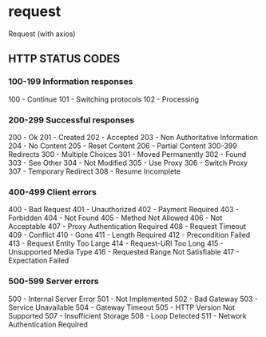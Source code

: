# request

Request (with axios)

## HTTP STATUS CODES

### 100-199 Information responses

100 - Continue
101 - Switching protocols
102 - Processing

### 200-299 Successful responses

200 - Ok
201 - Created
202 - Accepted
203 - Non Authoritative Information
204 - No Content
205 - Reset Content
206 - Partial Content
300-399 Redirects
300 - Multiple Choices
301 - Moved Permanently
302 - Found
303 - See Other
304 - Not Modified
305 - Use Proxy
306 - Switch Proxy
307 - Temporary Redirect
308 - Resume Incomplete

### 400-499 Client errors

400 - Bad Request
401 - Unauthorized
402 - Payment Required
403 - Forbidden
404 - Not Found
405 - Method Not Allowed
406 - Not Acceptable
407 - Proxy Authentication Required
408 - Request Timeout
409 - Conflict
410 - Gone
411 - Length Required
412 - Precondition Failed
413 - Request Entity Too Large
414 - Request-URI Too Long
415 - Unsupported Media Type
416 - Requested Range Not Satisfiable
417 - Expectation Failed

### 500-599 Server errors

500 - Internal Server Error
501 - Not Implemented
502 - Bad Gateway
503 - Service Unavailable
504 - Gateway Timeout
505 - HTTP Version Not Supported
507 - Insufficient Storage
508 - Loop Detected
511 - Network Authentication Required
